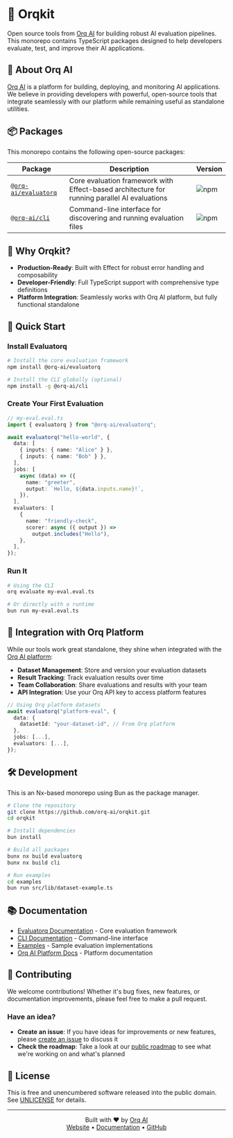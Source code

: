 # 🚀 Orqkit

Open source tools from [Orq AI](https://orq.ai) for building robust AI evaluation pipelines. This monorepo contains TypeScript packages designed to help developers evaluate, test, and improve their AI applications.

## 🌟 About Orq AI

[Orq AI](https://orq.ai) is a platform for building, deploying, and monitoring AI applications. We believe in providing developers with powerful, open-source tools that integrate seamlessly with our platform while remaining useful as standalone utilities.

## 📦 Packages

This monorepo contains the following open-source packages:

| Package | Description | Version |
|---------|-------------|---------|
| [`@orq-ai/evaluatorq`](./packages/evaluatorq) | Core evaluation framework with Effect-based architecture for running parallel AI evaluations | ![npm](https://img.shields.io/npm/v/@orq-ai/evaluatorq) |
| [`@orq-ai/cli`](./packages/cli) | Command-line interface for discovering and running evaluation files | ![npm](https://img.shields.io/npm/v/@orq-ai/cli) |

## 🎯 Why Orqkit?

- **Production-Ready**: Built with Effect for robust error handling and composability
- **Developer-Friendly**: Full TypeScript support with comprehensive type definitions
- **Platform Integration**: Seamlessly works with Orq AI platform, but fully functional standalone

## 🚀 Quick Start

### Install Evaluatorq

```bash
# Install the core evaluation framework
npm install @orq-ai/evaluatorq

# Install the CLI globally (optional)
npm install -g @orq-ai/cli
```

### Create Your First Evaluation

```typescript
// my-eval.eval.ts
import { evaluatorq } from "@orq-ai/evaluatorq";

await evaluatorq("hello-world", {
  data: [
    { inputs: { name: "Alice" } },
    { inputs: { name: "Bob" } },
  ],
  jobs: [
    async (data) => ({
      name: "greeter",
      output: `Hello, ${data.inputs.name}!`,
    }),
  ],
  evaluators: [
    {
      name: "friendly-check",
      scorer: async ({ output }) => 
        output.includes("Hello"),
    },
  ],
});
```

### Run It

```bash
# Using the CLI
orq evaluate my-eval.eval.ts

# Or directly with a runtime
bun run my-eval.eval.ts
```

## 🔗 Integration with Orq Platform

While our tools work great standalone, they shine when integrated with the [Orq AI platform](https://orq.ai):

- **Dataset Management**: Store and version your evaluation datasets
- **Result Tracking**: Track evaluation results over time
- **Team Collaboration**: Share evaluations and results with your team
- **API Integration**: Use your Orq API key to access platform features

```typescript
// Using Orq platform datasets
await evaluatorq("platform-eval", {
  data: {
    datasetId: "your-dataset-id", // From Orq platform
  },
  jobs: [...],
  evaluators: [...],
});
```

## 🛠️ Development

This is an Nx-based monorepo using Bun as the package manager.

```bash
# Clone the repository
git clone https://github.com/orq-ai/orqkit.git
cd orqkit

# Install dependencies
bun install

# Build all packages
bunx nx build evaluatorq
bunx nx build cli

# Run examples
cd examples
bun run src/lib/dataset-example.ts
```

## 📚 Documentation

- [Evaluatorq Documentation](./packages/evaluatorq/README.md) - Core evaluation framework
- [CLI Documentation](./packages/cli/README.md) - Command-line interface
- [Examples](./examples) - Sample evaluation implementations
- [Orq AI Platform Docs](https://docs.orq.ai) - Platform documentation

## 🤝 Contributing

We welcome contributions! Whether it's bug fixes, new features, or documentation improvements, please feel free to make a pull request.

### Have an idea?

- **Create an issue**: If you have ideas for improvements or new features, please [create an issue](https://github.com/orq-ai/orqkit/issues/new) to discuss it
- **Check the roadmap**: Take a look at our [public roadmap](https://github.com/orgs/orq-ai/projects/3) to see what we're working on and what's planned

## 📄 License

This is free and unencumbered software released into the public domain. See [UNLICENSE](https://unlicense.org) for details.

---

<p align="center">
  Built with ❤️ by <a href="https://orq.ai">Orq AI</a>
  <br>
  <a href="https://orq.ai">Website</a> • <a href="https://docs.orq.ai">Documentation</a> • <a href="https://github.com/orq-ai">GitHub</a>
</p>